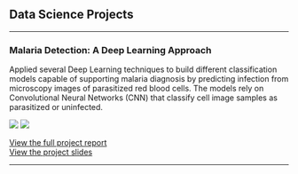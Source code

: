 ## Data Science Projects

---

### Malaria Detection: A Deep Learning Approach
Applied several Deep Learning techniques to build different classification models capable of supporting malaria diagnosis by predicting infection from microscopy images of parasitized red blood cells. The models rely on Convolutional Neural Networks (CNN) that classify cell image samples as parasitized or uninfected.

[![](https://img.shields.io/badge/Python-white?logo=Python)](#)
[![](https://img.shields.io/badge/sklearn-white?logo=scikit-learn)](#)

[View the full project report](/projects/malaria/report_malaria.html)<br>
[View the project slides](/projects/malaria/slides_malaria.pdf)


---
